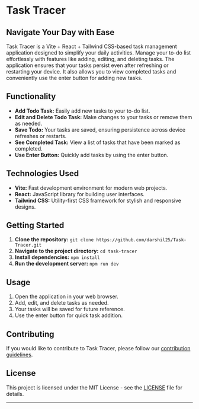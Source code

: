 # Task Tracer

## Navigate Your Day with Ease

Task Tracer is a Vite + React + Tailwind CSS-based task management application designed to simplify your daily activities. Manage your to-do list effortlessly with features like adding, editing, and deleting tasks. The application ensures that your tasks persist even after refreshing or restarting your device. It also allows you to view completed tasks and conveniently use the enter button for adding new tasks.

## Functionality

- **Add Todo Task:** Easily add new tasks to your to-do list.
- **Edit and Delete Todo Task:** Make changes to your tasks or remove them as needed.
- **Save Todo:** Your tasks are saved, ensuring persistence across device refreshes or restarts.
- **See Completed Task:** View a list of tasks that have been marked as completed.
- **Use Enter Button:** Quickly add tasks by using the enter button.

## Technologies Used

- **Vite:** Fast development environment for modern web projects.
- **React:** JavaScript library for building user interfaces.
- **Tailwind CSS:** Utility-first CSS framework for stylish and responsive designs.

## Getting Started

1. **Clone the repository:** `git clone https://github.com/darshil25/Task-Tracer.git`
2. **Navigate to the project directory:** `cd task-tracer`
3. **Install dependencies:** `npm install`
4. **Run the development server:** `npm run dev`

## Usage

1. Open the application in your web browser.
2. Add, edit, and delete tasks as needed.
3. Your tasks will be saved for future reference.
4. Use the enter button for quick task addition.

## Contributing

If you would like to contribute to Task Tracer, please follow our [contribution guidelines](CONTRIBUTING.md).

## License

This project is licensed under the MIT License - see the [LICENSE](LICENSE) file for details.

---

